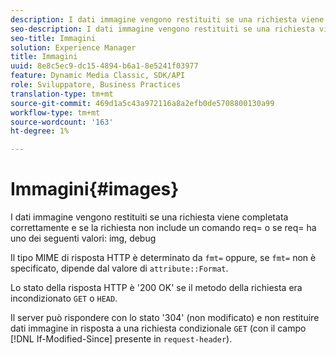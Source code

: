 ```yaml
---
description: I dati immagine vengono restituiti se una richiesta viene completata correttamente e se la richiesta non include un comando req= o se req= ha uno dei seguenti valori img, debug
seo-description: I dati immagine vengono restituiti se una richiesta viene completata correttamente e se la richiesta non include un comando req= o se req= ha uno dei seguenti valori img, debug
seo-title: Immagini
solution: Experience Manager
title: Immagini
uuid: 8e8c5ec9-dc15-4894-b6a1-8e5241f03977
feature: Dynamic Media Classic, SDK/API
role: Sviluppatore, Business Practices
translation-type: tm+mt
source-git-commit: 469d1a5c43a972116a8a2efb0de5708800130a99
workflow-type: tm+mt
source-wordcount: '163'
ht-degree: 1%

---
```



# Immagini{#images}

I dati immagine vengono restituiti se una richiesta viene completata correttamente e se la richiesta non include un comando req= o se req= ha uno dei seguenti valori: img, debug

Il tipo MIME di risposta HTTP è determinato da `fmt=` oppure, se `fmt=` non è specificato, dipende dal valore di `attribute::Format`.

Lo stato della risposta HTTP è &#39;200 OK&#39; se il metodo della richiesta era incondizionato `GET` o `HEAD`.

Il server può rispondere con lo stato &#39;304&#39; (non modificato) e non restituire dati immagine in risposta a una richiesta condizionale `GET` (con il campo [!DNL If-Modified-Since] presente in `request-header`).
